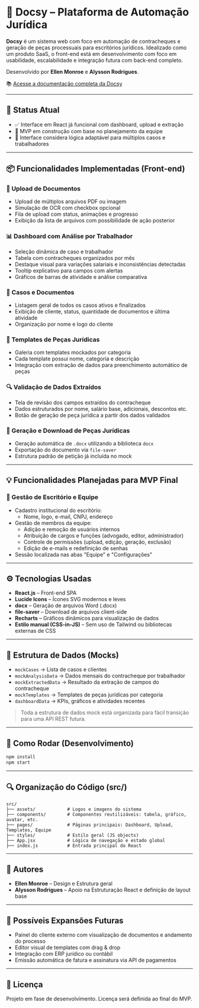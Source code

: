 # 📄 Docsy – Plataforma de Automação Jurídica

**Docsy** é um sistema web com foco em automação de contracheques e geração de peças processuais para escritórios jurídicos. Idealizado como um produto SaaS, o front-end está em desenvolvimento com foco em usabilidade, escalabilidade e integração futura com back-end completo.

Desenvolvido por **Ellen Monroe** e **Alysson Rodrigues**.

📚 [Acesse a documentação completa da Docsy](https://github.com/ellenmwnroe/gitfronts/wiki)

---

## 🚧 Status Atual
- ✅ Interface em React já funcional com dashboard, upload e extração
- 🔄 MVP em construção com base no planejamento da equipe
- 🧠 Interface considera lógica adaptável para múltiplos casos e trabalhadores

---

## 📦 Funcionalidades Implementadas (Front-end)

### 📂 Upload de Documentos
- Upload de múltiplos arquivos PDF ou imagem
- Simulação de OCR com checkbox opcional
- Fila de upload com status, animações e progresso
- Exibição da lista de arquivos com possibilidade de ação posterior

### 📊 Dashboard com Análise por Trabalhador
- Seleção dinâmica de caso e trabalhador
- Tabela com contracheques organizados por mês
- Destaque visual para variações salariais e inconsistências detectadas
- Tooltip explicativo para campos com alertas
- Gráficos de barras de atividade e análise comparativa

### 📁 Casos e Documentos
- Listagem geral de todos os casos ativos e finalizados
- Exibição de cliente, status, quantidade de documentos e última atividade
- Organização por nome e logo do cliente

### 🧾 Templates de Peças Jurídicas
- Galeria com templates mockados por categoria
- Cada template possui nome, categoria e descrição
- Integração com extração de dados para preenchimento automático de peças

### 🔍 Validação de Dados Extraídos
- Tela de revisão dos campos extraídos do contracheque
- Dados estruturados por nome, salário base, adicionais, descontos etc.
- Botão de geração de peça jurídica a partir dos dados validados

### 📄 Geração e Download de Peças Jurídicas
- Geração automática de `.docx` utilizando a biblioteca `docx`
- Exportação do documento via `file-saver`
- Estrutura padrão de petição já incluída no mock

---

## 💡 Funcionalidades Planejadas para MVP Final

### 👥 Gestão de Escritório e Equipe
- Cadastro institucional do escritório:
  - Nome, logo, e-mail, CNPJ, endereço
- Gestão de membros da equipe:
  - Adição e remoção de usuários internos
  - Atribuição de cargos e funções (advogado, editor, administrador)
  - Controle de permissões (upload, edição, geração, exclusão)
  - Edição de e-mails e redefinição de senhas
- Sessão localizada nas abas "Equipe" e "Configurações"

---

## ⚙️ Tecnologias Usadas

- **React.js** – Front-end SPA
- **Lucide Icons** – Ícones SVG modernos e leves
- **docx** – Geração de arquivos Word (.docx)
- **file-saver** – Download de arquivos client-side
- **Recharts** – Gráficos dinâmicos para visualização de dados
- **Estilo manual (CSS-in-JS)** – Sem uso de Tailwind ou bibliotecas externas de CSS

---

## 📁 Estrutura de Dados (Mocks)

- `mockCases` → Lista de casos e clientes
- `mockAnalysisData` → Dados mensais do contracheque por trabalhador
- `mockExtractedData` → Resultado da extração de campos do contracheque
- `mockTemplates` → Templates de peças jurídicas por categoria
- `dashboardData` → KPIs, gráficos e atividades recentes

> Toda a estrutura de dados mock está organizada para fácil transição para uma API REST futura.

---

## 🧪 Como Rodar (Desenvolvimento)

```bash
npm install
npm start
```

---

## 🔍 Organização do Código (src/)

```
src/
├── assets/            # Logos e imagens do sistema
├── components/        # Componentes reutilizáveis: tabela, gráfico, avatar, etc.
├── pages/             # Páginas principais: Dashboard, Upload, Templates, Equipe
├── styles/            # Estilo geral (JS objects)
├── App.jsx            # Lógica de navegação e estado global
├── index.js           # Entrada principal do React
```

---

## 🙋 Autores
- **Ellen Monroe** – Design e Estrutura geral
- **Alysson Rodrigues** – Apoio na Estruturação React e definição de layout base

---

## 🚀 Possíveis Expansões Futuras
- Painel do cliente externo com visualização de documentos e andamento do processo
- Editor visual de templates com drag & drop
- Integração com ERP jurídico ou contábil
- Emissão automática de fatura e assinatura via API de pagamentos

---

## 📄 Licença
Projeto em fase de desenvolvimento. Licença será definida ao final do MVP.
